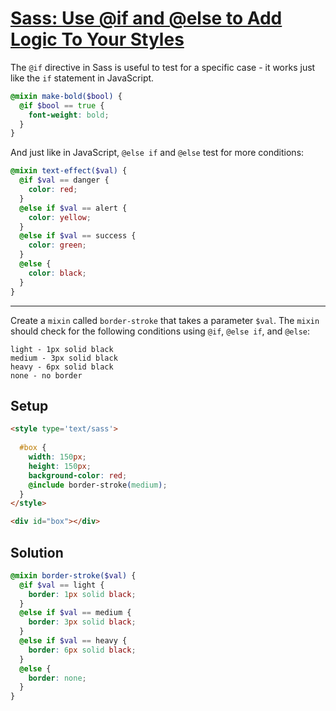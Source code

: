 # [Sass: Use @if and @else to Add Logic To Your Styles](https://learn.freecodecamp.org/front-end-libraries/sass/use-if-and-else-to-add-logic-to-your-styles)

The `@if` directive in Sass is useful to test for a specific case - it works just like the `if` statement in JavaScript.

```scss
@mixin make-bold($bool) {
  @if $bool == true {
    font-weight: bold;
  }
}
```

And just like in JavaScript, `@else if` and `@else` test for more conditions:

```scss
@mixin text-effect($val) {
  @if $val == danger {
    color: red;
  }
  @else if $val == alert {
    color: yellow;
  }
  @else if $val == success {
    color: green;
  }
  @else {
    color: black;
  }
}
```

---

Create a `mixin` called `border-stroke` that takes a parameter `$val`. The `mixin` should check for the following conditions using `@if`, `@else if`, and `@else`:

```
light - 1px solid black
medium - 3px solid black
heavy - 6px solid black
none - no border
```

## Setup
```html
<style type='text/sass'>
  
  #box {
    width: 150px;
    height: 150px;
    background-color: red;
    @include border-stroke(medium);
  }  
</style>

<div id="box"></div>
```

## Solution
```scss
@mixin border-stroke($val) {
  @if $val == light {
    border: 1px solid black;
  }
  @else if $val == medium {
    border: 3px solid black;
  }
  @else if $val == heavy {
    border: 6px solid black;
  }
  @else {
    border: none;
  }
}
```